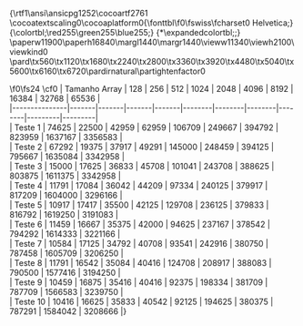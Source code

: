 {\rtf1\ansi\ansicpg1252\cocoartf2761
\cocoatextscaling0\cocoaplatform0{\fonttbl\f0\fswiss\fcharset0 Helvetica;}
{\colortbl;\red255\green255\blue255;}
{\*\expandedcolortbl;;}
\paperw11900\paperh16840\margl1440\margr1440\vieww11340\viewh2100\viewkind0
\pard\tx560\tx1120\tx1680\tx2240\tx2800\tx3360\tx3920\tx4480\tx5040\tx5600\tx6160\tx6720\pardirnatural\partightenfactor0

\f0\fs24 \cf0 
| Tamanho Array | 128   | 256   | 512   | 1024  | 2048   | 4096   | 8192   | 16384  | 32768   | 65536   |\
|---------------|-------|-------|-------|-------|--------|--------|--------|--------|---------|---------|\
| Teste 1       | 74625 | 22500 | 42959 | 62959 | 106709 | 249667 | 394792 | 823959 | 1637167 | 3356583 |\
| Teste 2       | 67292 | 19375 | 37917 | 49291 | 145000 | 248459 | 394125 | 795667 | 1635084 | 3342958 |\
| Teste 3       | 15000 | 17625 | 36833 | 45708 | 101041 | 243708 | 388625 | 803875 | 1611375 | 3342958 |\
| Teste 4       | 11791 | 17084 | 36042 | 44209 | 97334  | 240125 | 379917 | 817209 | 1604000 | 3296166 |\
| Teste 5       | 10917 | 17417 | 35500 | 42125 | 129708 | 236125 | 379833 | 816792 | 1619250 | 3191083 |\
| Teste 6       | 11459 | 16667 | 35375 | 42000 | 94625  | 237167 | 378542 | 794292 | 1614333 | 3221166 |\
| Teste 7       | 10584 | 17125 | 34792 | 40708 | 93541  | 242916 | 380750 | 787458 | 1605709 | 3206250 |\
| Teste 8       | 11791 | 16542 | 35084 | 40416 | 124708 | 208917 | 388083 | 790500 | 1577416 | 3194250 |\
| Teste 9       | 10459 | 16875 | 35416 | 40416 | 92375  | 198334 | 381709 | 787709 | 1566583 | 3239750 |\
| Teste 10      | 10416 | 16625 | 35833 | 40542 | 92125  | 194625 | 380375 | 787291 | 1584042 | 3208666 |}
